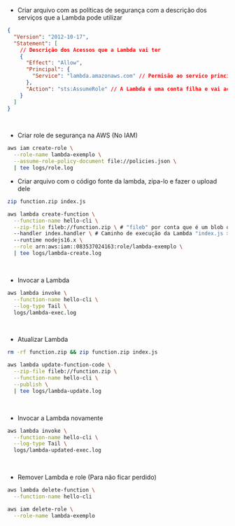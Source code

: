 - Criar arquivo com as políticas de segurança com a descrição dos serviços que a Lambda pode utilizar

```json
{
  "Version": "2012-10-17",
  "Statement": [
    // Descrição dos Acessos que a Lambda vai ter
    {
      "Effect": "Allow",
      "Principal": {
        "Service": "lambda.amazonaws.com" // Permisão ao servico principal da Lambda
      },
      "Action": "sts:AssumeRole" // A Lambda é uma conta filha e vai acessar como uma conta pai
    }
  ]
}
```

<br>

- Criar role de segurança na AWS (No IAM)

```bash
aws iam create-role \
  --role-name lambda-exemplo \
  --assume-role-policy-document file://policies.json \
  | tee logs/role.log
```

- Criar arquivo com o código fonte da lambda, zipa-lo e fazer o upload dele

```bash
zip function.zip index.js

aws lambda create-function \
  --function-name hello-cli \
  --zip-file fileb://function.zip \ # "fileb" por conta que é um blob de um arquivo compactado
  --handler index.handler \ # Caminho de execução da Lambda "index.js > handler()"
  --runtime nodejs16.x \
  --role arn:aws:iam::083537024163:role/lambda-exemplo \
  | tee logs/lambda-create.log
```

<br>

- Invocar a Lambda

```bash
aws lambda invoke \
  --function-name hello-cli \
  --log-type Tail \
  logs/lambda-exec.log
```

<br>

- Atualizar Lambda

```bash
rm -rf function.zip && zip function.zip index.js

aws lambda update-function-code \
  --zip-file fileb://function.zip \
  --function-name hello-cli \
  --publish \
  | tee logs/lambda-update.log
```

<br>

- Invocar a Lambda novamente

```bash
aws lambda invoke \
  --function-name hello-cli \
  --log-type Tail \
  logs/lambda-updated-exec.log
```

<br>

- Remover Lambda e role (Para não ficar perdido)

```bash
aws lambda delete-function \
  --function-name hello-cli

aws iam delete-role \
  --role-name lambda-exemplo
```
